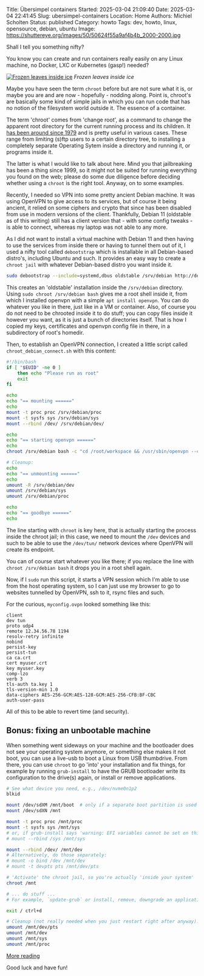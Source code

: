 Title: Übersimpel containers
Started: 2025-03-04 21:09:40
Date: 2025-03-04 22:41:45
Slug: ubersimpel-containers
Location: Home
Authors: Michiel Scholten
Status: published
Category: howto
Tags: dev, howto, linux, opensource, debian, ubuntu
Image: https://shuttereye.org/images/50/50624f55a9af4b4b_2000-2000.jpg

Shall I tell you something nifty?

You know you can create and run containers really easily on any Linux machine, no Docker, LXC or Kubernetes (gasp!) needed?

[![Frozen leaves inside ice](https://shuttereye.org/images/50/50624f55a9af4b4b_2000-2000.jpg)](https://shuttereye.org/photolog/PXL_20250218_074550970.jpg/view/)
*Frozen leaves inside ice*

Maybe you have seen the term `chroot` before but are not sure what it is, or maybe you are and are now - hopefully - nodding along. Point is, chroot's are basically some kind of simple jails in which you can run code that has no notion of the filesystem world outside it. The essence of a container.

The term 'chroot' comes from 'change root', as a command to change the apparent root directory for the current running process and its children. It [has been around since 1979](https://en.wikipedia.org/wiki/Chroot#History) and is pretty useful in various cases. These range from limiting (s)ftp users to a certain directory tree, to installing a completely separate Operating Sytem inside a directory and running it, or programs inside it.

The latter is what I would like to talk about here. Mind you that jailbreaking has been a thing since 1999, so it might not be suited for running everything you found on the web; please do some due diligence before deciding whether using a `chroot` is the right tool. Anyway, on to some examples.

Recently, I needed so VPN into some pretty ancient Debian machine. It was using OpenVPN to give access to its services, but of course it being ancient, it relied on some ciphers and crypto that since has been disabled from use in modern versions of the client. Thankfully, Debian 11 (oldstable as of this writing) still has a client version that - with some config tweaks - is able to connect, whereas my laptop was not able to any more.

As I did not want to install a virtual machine with Debian 11 and then having to use the services from inside there or having to tunnel them out of it, I used a nifty tool called `debootstrap` which is installable in all Debian-based distro's, including Ubuntu and such. It provides an easy way to create a `chroot jail` with whatever Debian-based distro you want inside it.

```bash
sudo debootstrap --include=systemd,dbus oldstable /srv/debian http://deb.debian.org/debian/
```

This creates an 'oldstable' installation inside the `/srv/debian` directory. Using `sudo chroot /srv/debian bash` gives me a root shell inside it, from which I installed openvpn with a simple `apt install openvpn`. You can do whatever you like in there, just like in a VM or container. Also, of course you do not need to be chrooted inside it to do stuff; you can copy files inside it however you want, as it is just a bunch of directories itself. That is how I copied my keys, certificates and openvpn config file in there, in a subdirectory of root's homedir.

Then, to establish an OpenVPN connection, I created a little script called `chroot_debian_connect.sh` with this content:

```bash
#!/bin/bash
if [ "$EUID" -ne 0 ]
    then echo "Please run as root"
    exit
fi

echo
echo "== mounting ======"
echo
mount -t proc proc /srv/debian/proc
mount -t sysfs sys /srv/debian/sys
mount --rbind /dev/ /srv/debian/dev/

echo
echo "== starting openvpn ======"
echo
chroot /srv/debian bash -c "cd /root/workspace && /usr/sbin/openvpn --config myconfig.ovpn"

# Cleanup:
echo
echo "== unmounting ======"
echo
umount -R /srv/debian/dev
umount /srv/debian/sys
umount /srv/debian/proc

echo
echo "== goodbye ======"
echo
```

The line starting with `chroot` is key here, that is actually starting the process inside the chroot jail; in this case, we need to mount the `/dev` devices and such to be able to use the `/dev/tun/` network devices where OpenVPN will create its endpoint.

You can of course start whatever you like there; if you replace the line with `chroot /srv/debian bash` it drops you in a root shell again.

Now, if I `sudo` run this script, it starts a VPN session which I'm able to use from the host operating system, so I can just use my browser to go to websites tunnelled by OpenVPN, ssh to it, rsync files and such.

For the curious, `myconfig.ovpn` looked something like this:

```
client
dev tun
proto udp4
remote 12.34.56.78 1194
resolv-retry infinite
nobind
persist-key
persist-tun
ca ca.crt
cert myuser.crt
key myuser.key
comp-lzo
verb 3
tls-auth ta.key 1
tls-version-min 1.0
data-ciphers AES-256-GCM:AES-128-GCM:AES-256-CFB:BF-CBC
auth-user-pass
```

All of this to be able to revert time (and security).


## Bonus: fixing an unbootable machine

When something went sideways on your machine and the bootloader does not see your operating system anymore, or something else makes it not boot, you can use a live-usb to boot a Linux from USB thumbdrive. From there, you can use `chroot` to go 'into' your installation and fix things, for example by running `grub-install` to have the GRUB bootloader write its configuration to the drive(s) again, or install or remove applications.


```bash
# See what device you need, e.g., /dev/nvme0n1p2
blkid

mount /dev/sdXM /mnt/boot  # only if a separate boot partition is used
mount /dev/sdXN /mnt

mount -t proc proc /mnt/proc
mount -t sysfs sys /mnt/sys
# or, if grub-install says 'warning: EFI variables cannot be set on this system':
# mount --rbind /sys /mnt/sys

mount --rbind /dev/ /mnt/dev
# Alternatively, do those separately:
# mount -o bind /dev /mnt/dev
# mount -t devpts pts /mnt/dev/pts

# 'Activate' the chroot jail, so you're actually 'inside your system'
chroot /mnt

# ... do stuff ...
# For example, `update-grub` or install, remove, downgrade an application or something

exit / ctrl+d

# Cleanup (not really needed when you just restart right after anyway):
umount /mnt/dev/pts
umount /mnt/dev
umount /mnt/sys
umount /mnt/proc
```

[More reading](https://www.turnkeylinux.org/docs/chroot-to-repair-system)

Good luck and have fun!
